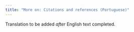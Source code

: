 ```yaml
---
title: "More on: Citations and references (Portuguese)"
---
```

Translation to be added _after_ English text completed.
